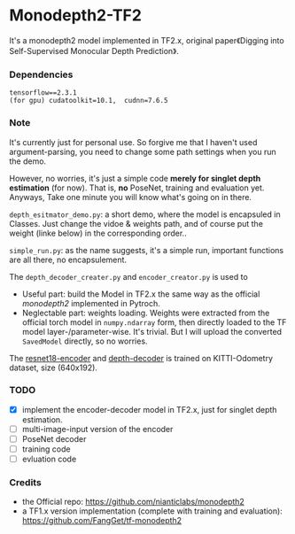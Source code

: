 # Monodepth2-TF2
It's a monodepth2 model implemented in TF2.x, original paper《Digging into Self-Supervised Monocular Depth Prediction》.

### Dependencies
```
tensorflow==2.3.1
(for gpu) cudatoolkit=10.1,  cudnn=7.6.5
```

### Note
It's currently just for personal use. So forgive me that I haven't used argument-parsing, you need to change some path settings when you run the demo.

However, no worries, it's just a simple code **merely for singlet depth estimation** (for now). That is, **no** PoseNet, training and evaluation yet. 
Anyways, Take one minute you will know what's going on in there.

`depth_esitmator_demo.py`: a short demo, where the model is encapsuled in Classes. Just change the vidoe & weights path, and of course put the weight (linke below) in the corresponding order..

`simple_run.py`: as the name suggests, it's a simple run, important functions are all there, no encapsulement.

The `depth_decoder_creater.py` and `encoder_creator.py` is used to 
- Useful part: build the Model in TF2.x the same way as the official *monodepth2* implemented in Pytroch.
- Neglectable part: weights loading. Weights were extracted from the official torch model in `numpy.ndarray` form, then directly loaded to the TF model layer-/parameter-wise. It's trivial. But I will upload the converted `SavedModel` directly, so no worries.

The [resnet18-encoder](https://drive.google.com/drive/folders/1yBIYsphJInPIjGtL3NjMzHhjVk6ExoRC?usp=sharing) and [depth-decoder](https://drive.google.com/drive/folders/19LdqNfcLJDneNu79TtUupDPael3vo0VM?usp=sharing) is trained on KITTI-Odometry dataset, size (640x192).

### TODO
- [X] implement the encoder-decoder model in TF2.x, just for singlet depth estimation. 
- [ ] multi-image-input version of the encoder
- [ ] PoseNet decoder
- [ ] training code
- [ ] evluation code

### Credits
- the Official repo: https://github.com/nianticlabs/monodepth2
- a TF1.x version implementation (complete with training and evaluation): https://github.com/FangGet/tf-monodepth2
